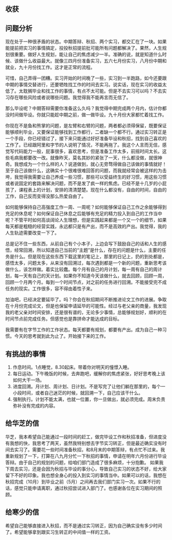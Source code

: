 

## 收获



## 问题分析

现在处于一种很矛盾的状态。中期答辩、秋招、两个实习，都交汇在了一块。如果能提前把实习的事情搞定，投投秋招提前批可能所有问题都解决了。果然，人生规划很重要。做好人生规划，能让自己的焦虑减少一半。准确的说，就是知道什么时候、该做什么收益最大。就像三四月份准备实习，五六七月份实习，八月份中期和就业，九十月份找工作。这才是正常的流程。

可惜，自己弄得一团糟。实习开始的时间晚了一些，实习到一半跑路，如今还要跟中期的事情交替进行，还要牺牲找工作的时间去实习。说实话，现在实习的收益太低了。太耽搁毕业和找工作的事情，有点不太可能。但是不去实习可以吗？不去实习存在哪些风险或者说哪些问题。我觉得我不能再言而无信了。

那么毕设呢？中期答辩需要你准备这么久吗？我觉得中期完成两个月内，估计你都没时间做毕设。你就只能趁中期之前，做一做毕设。九十月份大家都忙着找工作。

你现在不是鱼和熊掌的问题，是左臂和右臂的问题，两者都必须得保留，既要保证能够顺利毕业，又要保证能够找到工作都行，二者缺一个都不行。通过实习转正是一个手段，你已经错过了，接下来只能通过好好准备毕设和秋招，找到自己喜欢的工作了。已经跟阿里和字节的人说明了情况，不能再拖了。我这个人言而无信，感觉写代码能力一般，屁事很多，喜欢思考，但是准备工作太多，前摇时间太长。这些毛病我都要改一改。就像昨天，莫名其妙的紧张了一天，什么都没做，就很神奇。我想成为一个什么样的人？说道做到，就心无旁骛得做自己该做的事情就好！至于自己该做什么，这确实十个很难很难回答的问题，而我就经常会被这样的为击垮，我觉得我需要让自己养成一些习惯，那些可以受益终生的好习惯，用这些习惯或者说固定的套路来解决问题，而不是发了疯一样的焦虑。已经不是十几岁的小屁孩了，课程表上的计划，安排的清清楚楚。现在什么都没有，自由的时间，自由的工作，自己反而变得没那么热爱自由了。

如何能够保持自己高强度工作一周、一周呢？如何能够保证自己工作之余能够得到充足的休息呢？如何保证自己休息之后能够有充足的精力投入到自己的工作当中呢？不管平时如何高谈阔论人生理想，但是实践起来都是一个又一个的细节，如果每天都是粗糙的经营实践，永远都只是有产出，而不是高效的产出。我觉得，我的人生轨迹需要改变一下了。

总是记不住一些东西，从前自己有个小本子，上边会写下鼓励自己的话和人生的感悟，经常回溯，所以知道自己当前的“主题”是什么，存在的问题是什么，主要的任务是什么。但是现在这些东西下载这里的笔记上，那里的日记上，扔的到处都是，感悟太多，问题太多，从来没有回溯过，每次遇到都是一个新的问题，重新思考该做什么，该怎样做。着实比较蠢。每个月有自己的月计划，每一周有自己的周计划，每一天有自己的天计划。如果你不知道今天该做什么，就去回顾，回顾一周，回顾一个月两个月。每到一个时间节点，对之前的任务进行回溯。不能接受完不成任务的现实。工作很多，容不得由着性子来。

加油吧，已经决定要延毕了。吗？你会在秋招期间不断推进论文工作的进展。争取在十月份完成论文，但是也保留申请延毕的可能性。经过与老父亲的商量，我发现我的老父亲对时间安排，还是很有谱的，无论多少事情，总能够规划好，顺利的在时间节点前完成任务。但感觉也是靠拼命才能达成的目标。

我需要有在字节工作的工作状态。每天都要有规划，都要有产出。成为自己一种习惯。今天的思考就到此为止了。开始接下来的工作。



## 有挑战的事情

1. 作息时间。1点睡觉，8.30起床。带着你对明天的憧憬入睡。
2. 每日运动。下午晚饭的时候，去奔跑吧，缓解你的焦虑紧张，好好思考晚上该如何大干一场。
3. 进度回溯。月计划、周计划、日计划。不是写完了让他们躺在那里的，每个一小段时间，或者自己迷茫的时候，就回溯一下，自己应该干什么。
4. 强制执行。计划不能太满，也就一位置，你一旦做出，就必须完成。周末负责弥补没有完成的内容。


## 给华芝的信


华芝，我本希望自己能通过一段时间的赶工，做完毕设工作和秋招准备，但进度没有我想的快，我思考了两天，虽然我特别想去字节实习转正，但是最近确实没有时间去实习了。需要花一些时间准备秋招，和8月末的中期答辩，有点忙不过来。我重新规划了一下，打算在八九月分忙一下秋招的事情，申请在明年六月份进行毕设答辩。由于自己的规划的问题，给咱们部门造成了很多麻烦，十分抱歉。 
如果我下周去实习，还是会因为秋招与毕设的事分心，导致自己实习的状态不好，给大家留下不好的印象。我也想全身心的投入到实习的事情当中。如果可以的话，我想在秋招完成（10月）到毕业之前（5月）之间再去我们部门实习一次。如果不行的话，感觉只能申请离职，通过秋招尝试进入部门了。也感谢各位在实习期间的照顾。


## 给寒少的信


希望自己能够直接进入秋招，而不是通过实习转正，因为自己确实没有多少时间了。希望能够拿到跟实习生转正的中间值一样的工资。